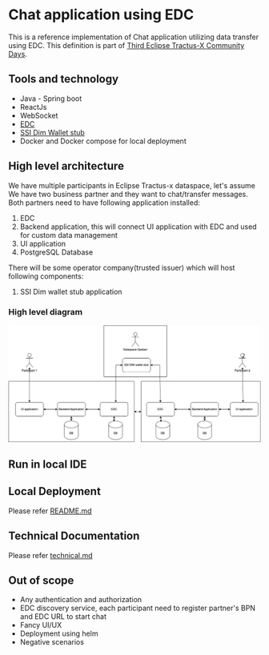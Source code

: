 # Chat application using EDC

This is a reference implementation of Chat application utilizing data transfer using EDC.
This definition is part of [Third Eclipse Tractus-X Community Days](https://eclipse-tractusx.github.io/blog/community-days-12-2024).


## Tools and technology
- Java - Spring boot
- ReactJs
- WebSocket
- [EDC](https://github.com/eclipse-tractusx/tractusx-edc)
- [SSI Dim Wallet stub](https://github.com/eclipse-tractusx/ssi-dim-wallet-stub)
- Docker and Docker compose for local deployment

## High level architecture

We have multiple participants in Eclipse Tractus-x dataspace, let's assume We have two business partner and they want to chat/transfer messages. Both partners need to have following application installed:

1. EDC
2. Backend application, this will connect UI application with EDC and used for custom data management 
3. UI application
4. PostgreSQL Database

There will be some operator company(trusted issuer) which will host following components:

1. SSI Dim wallet stub application

### High level diagram 

![EDC Chat app.jpg](docs/images/EDC_Chat_app.jpg)

## Run in local IDE


## Local Deployment

Please refer [README.md](deployment/README.md)

## Technical Documentation 

Please refer [technical.md](docs/technical.md)

## Out of scope

- Any authentication and authorization 
- EDC discovery service, each participant need to register partner's BPN and EDC URL to start chat
- Fancy UI/UX
- Deployment using helm
- Negative scenarios